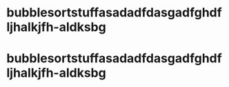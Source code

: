 # bubblesortstuffasadadfdasgadfghdfljhalkjfh-aldksbg
# bubblesortstuffasadadfdasgadfghdfljhalkjfh-aldksbg
